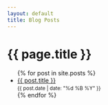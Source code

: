 ```yaml
---
layout: default
title: Blog Posts
---
```

# {{ page.title }}

<ul>
  {% for post in site.posts %}
    <li>
      <a href="{{ post.url }}">{{ post.title }}</a><br>
      <small>{{ post.date | date: "%d %B %Y" }}</small>
    </li>
  {% endfor %}
</ul>
